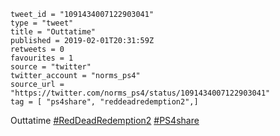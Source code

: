 ```
tweet_id = "1091434007122903041"
type = "tweet"
title = "Outtatime"
published = 2019-02-01T20:31:59Z
retweets = 0
favourites = 1
source = "twitter"
twitter_account = "norms_ps4"
source_url = "https://twitter.com/norms_ps4/status/1091434007122903041"
tag = [ "ps4share", "reddeadredemption2",]
```

Outtatime [#RedDeadRedemption2](/tags/reddeadredemption2/) [#PS4share](/tags/ps4share/)

<p class='image'><img src='http://mnf.m17s.net/2019/02/01/DyWNcYqWkAAzwP3.jpg' alt=''></p>

